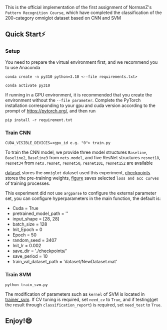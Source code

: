 This is the official implementation of the first assignment of NormanZ's `Pattern Recognition Course`, which have completed the classification of the 200-category omniglot dataset based on CNN and SVM

## Quick Start⚡

### Setup

You need to prepare the virtual environment first, and we recommend you to use Anaconda

```shell script
conda create -n py310 python=3.10 <--file requirements.txt>

conda activate py310
```

If running in a GPU environment, it is recommended that you create the environment without the `--file parameter`. Complete the PyTorch installation corresponding to your gpu and cuda version according to the prompt of https://pytorch.org/, and then run

```shell script
pip install -r requirement.txt
```
### Train CNN

```shell script
CUDA_VISIBLE_DEVICES=<gpu_id e.g. "0"> train.py
```

To train the CNN model, we provide three model structures `Baseline`, `Baseline2`, `Baseline3` from `nets.model`, and five ResNet structures `resnet18`, `resnet34` from `nets.resnet`, `resnet50`, `resnet101`, `resnet152` are available


[dataset](./dataset/) stores the `omniglot` dataset used this experiment, [checkpoints](./checkpoints/) stores the pre-training weights, [figure](./figure/) saves selected `loss and acc curves` of training processes.

This experiment did not use `argparse` to configure the external parameter set, you can configure hyperparameters in the main function, the default is:

- Cuda = True
- pretrained_model_path  = ''
- input_shape = [28, 28]
- batch_size = 128
- Init_Epoch = 0
- Epoch = 50
- random_seed = 3407
- Init_lr = 0.002
- save_dir = './checkpoints/'
- save_period = 10
- train_val_dataset_path = 'dataset/NewDataset.mat'

### Train SVM

```shell script
python train_svm.py
```

The modification of parameters such as `kernel` of SVM is located in [trainer_svm](./utils/trainer_svm.py). If CV tuning is required, set `need_cv` to `True`, and if testing(get the result through `classification_report`) is required, set `need_test` to `True`.

## Enjoy!😄